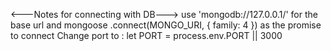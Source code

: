 <---Notes for connecting with DB--->
use 'mongodb://127.0.0.1/' for the base url
and mongoose
.connect(MONGO_URI, { family: 4 }) as the promise to connect
Change port to :
let PORT = process.env.PORT || 3000
